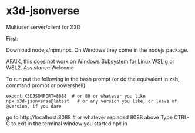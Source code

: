 x3d-jsonverse
==============

Multiuser server/client for X3D

First:

Download nodejs/npm/npx.  On Windows they come in the nodejs package.

AFAIK, this does not work on Windows Subsystem for Linux WSLlg or WSL2. Assistance Welcome

To run put the following in the bash prompt (or do the equivalent in zsh, command prompt or powershell)
```
export X3DJSONPORT=8088  # or 80 or whatever you like
npx x3d-jsonverse@latest   # or any version you like, or leave of @version, if you dare
```
go to http://localhost:8088   # or whatever replaced 8088 above
Type CTRL-C to exit in the terminal window you started npx in 

